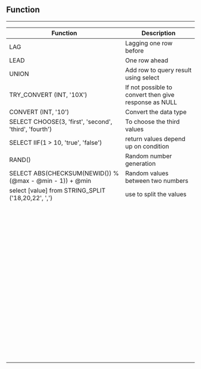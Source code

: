 ## Function
---

|  Function | Description  | 
|---|---|
|  LAG |   Lagging one row before|   
| LEAD  |   One row ahead|  
| UNION  |  Add row to query result using select |   
|  TRY_CONVERT (INT, '10X') |   If not possible to convert then give response as NULL|
|  CONVERT (INT, '10') |  Convert the data type |
|  SELECT CHOOSE(3, 'first', 'second', 'third', 'fourth') |  To choose the third values |
| SELECT IIF(1 > 10, 'true', 'false')  | return values depend up on condition  |
|  RAND() |   Random number generation |
| SELECT ABS(CHECKSUM(NEWID()) % (@max - @min - 1)) + @min | Random values between two numbers  |
|  select [value] from STRING_SPLIT ('18,20,22', ',') |  use to split the values |   
|   |   |
|   |   |
|   |   |
|   |   |
|   |   |
|   |   |
|   |   |
|   |   |   
|   |   |
|   |   |
|   |   |
|   |   |
|   |   |
|   |   |
|   |   |
|   |   |   
|   |   |
|   |   |
|   |   |
|   |   |
|   |   |
|   |   |
|   |   |
|   |   |   
|   |   |
|   |   |
|   |   |
|   |   |
|   |   |
|   |   |
|   |   |
|   |   |   
|   |   |
|   |   |
|   |   |
|   |   |
|   |   |
|   |   |
|   |   |
|   |   |   
|   |   |
|   |   |
|   |   |
|   |   |
|   |   |
|   |   |
|   |   |
|   |   |   
|   |   |
|   |   |
|   |   |
|   |   |
|   |   |
|   |   |
|   |   |
|   |   |   
|   |   |
|   |   |
|   |   |
|   |   |
|   |   |
|   |   |
|   |   |
|   |   |   
|   |   |
|   |   |
|   |   |
|   |   |
|   |   |
|   |   |
|   |   |


